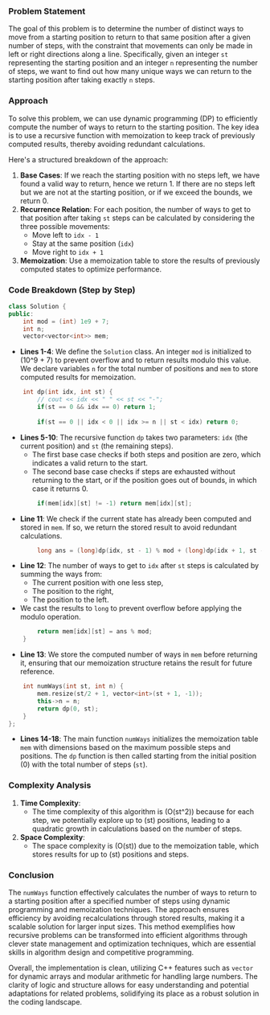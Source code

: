
### Problem Statement
The goal of this problem is to determine the number of distinct ways to move from a starting position to return to that same position after a given number of steps, with the constraint that movements can only be made in left or right directions along a line. Specifically, given an integer `st` representing the starting position and an integer `n` representing the number of steps, we want to find out how many unique ways we can return to the starting position after taking exactly `n` steps.

### Approach
To solve this problem, we can use dynamic programming (DP) to efficiently compute the number of ways to return to the starting position. The key idea is to use a recursive function with memoization to keep track of previously computed results, thereby avoiding redundant calculations. 

Here's a structured breakdown of the approach:
1. **Base Cases**: If we reach the starting position with no steps left, we have found a valid way to return, hence we return 1. If there are no steps left but we are not at the starting position, or if we exceed the bounds, we return 0.
2. **Recurrence Relation**: For each position, the number of ways to get to that position after taking `st` steps can be calculated by considering the three possible movements:
   - Move left to `idx - 1`
   - Stay at the same position (`idx`)
   - Move right to `idx + 1`
3. **Memoization**: Use a memoization table to store the results of previously computed states to optimize performance.

### Code Breakdown (Step by Step)

```cpp
class Solution {
public:
    int mod = (int) 1e9 + 7;
    int n;
    vector<vector<int>> mem;
```
- **Lines 1-4**: We define the `Solution` class. An integer `mod` is initialized to \(10^9 + 7\) to prevent overflow and to return results modulo this value. We declare variables `n` for the total number of positions and `mem` to store computed results for memoization.

```cpp
    int dp(int idx, int st) {
        // cout << idx << " " << st << "-";
        if(st == 0 && idx == 0) return 1;
        
        if(st == 0 || idx < 0 || idx >= n || st < idx) return 0;
```
- **Lines 5-10**: The recursive function `dp` takes two parameters: `idx` (the current position) and `st` (the remaining steps). 
  - The first base case checks if both steps and position are zero, which indicates a valid return to the start.
  - The second base case checks if steps are exhausted without returning to the start, or if the position goes out of bounds, in which case it returns 0.

```cpp
        if(mem[idx][st] != -1) return mem[idx][st];
```
- **Line 11**: We check if the current state has already been computed and stored in `mem`. If so, we return the stored result to avoid redundant calculations.

```cpp
        long ans = (long)dp(idx, st - 1) % mod + (long)dp(idx + 1, st - 1)% mod + (long)dp(idx - 1, st - 1)% mod;
```
- **Line 12**: The number of ways to get to `idx` after `st` steps is calculated by summing the ways from:
  - The current position with one less step,
  - The position to the right,
  - The position to the left.
- We cast the results to `long` to prevent overflow before applying the modulo operation.

```cpp
        return mem[idx][st] = ans % mod;
    }
```
- **Line 13**: We store the computed number of ways in `mem` before returning it, ensuring that our memoization structure retains the result for future reference.

```cpp
    int numWays(int st, int n) {
        mem.resize(st/2 + 1, vector<int>(st + 1, -1));
        this->n = n;
        return dp(0, st);
    }
};
```
- **Lines 14-18**: The main function `numWays` initializes the memoization table `mem` with dimensions based on the maximum possible steps and positions. The `dp` function is then called starting from the initial position (0) with the total number of steps (`st`).

### Complexity Analysis
1. **Time Complexity**:
   - The time complexity of this algorithm is \(O(st^2)\) because for each step, we potentially explore up to \(st\) positions, leading to a quadratic growth in calculations based on the number of steps.
2. **Space Complexity**:
   - The space complexity is \(O(st)\) due to the memoization table, which stores results for up to \(st\) positions and steps.

### Conclusion
The `numWays` function effectively calculates the number of ways to return to a starting position after a specified number of steps using dynamic programming and memoization techniques. The approach ensures efficiency by avoiding recalculations through stored results, making it a scalable solution for larger input sizes. This method exemplifies how recursive problems can be transformed into efficient algorithms through clever state management and optimization techniques, which are essential skills in algorithm design and competitive programming.

Overall, the implementation is clean, utilizing C++ features such as `vector` for dynamic arrays and modular arithmetic for handling large numbers. The clarity of logic and structure allows for easy understanding and potential adaptations for related problems, solidifying its place as a robust solution in the coding landscape.